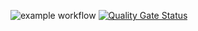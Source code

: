 ![example workflow](https://github.com/gclynch/bmi-single-stage/actions/workflows/build_deploy.yml/badge.svg)
[![Quality Gate Status](https://sonarcloud.io/api/project_badges/measure?project=gclynch_bmi2021multijob&metric=alert_status)](https://sonarcloud.io/summary/new_code?id=gclynch_bmi2021multijob)
